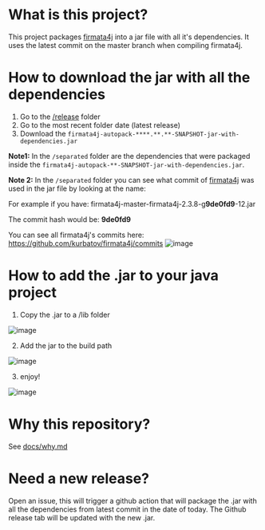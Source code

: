 # What is this project?
This project packages [firmata4j](https://github.com/kurbatov/firmata4j) 
into a jar file with all it's dependencies.
It uses the latest commit on the master branch when compiling firmata4j.

# How to download the jar with all the dependencies
1. Go to the [/release](/releases) folder
2. Go to the most recent folder date (latest release)
3. Download the `firmata4j-autopack-****.**.**-SNAPSHOT-jar-with-dependencies.jar`

**Note1:** In the `/separated` folder are the dependencies that were packaged inside the 
`firmata4j-autopack-**-SNAPSHOT-jar-with-dependencies.jar`.

**Note 2:** In the `/separated` folder you can see what commit of [firmata4j](https://github.com/kurbatov/firmata4j)
was used in the jar file by looking at the name:

For example if you have: firmata4j-master-firmata4j-2.3.8-g**9de0fd9**-12.jar

The commit hash would be: **9de0fd9**

You can see all firmata4j's commits here: https://github.com/kurbatov/firmata4j/commits
![image](https://user-images.githubusercontent.com/8143308/116429782-34962700-a814-11eb-8f74-3ff6fb1f1eb5.png)

# How to add the .jar to your java project
1. Copy the .jar to a /lib folder

![image](https://user-images.githubusercontent.com/8143308/116433922-f438a800-a817-11eb-96fc-1339eae0c394.png)

2. Add the jar to the build path

![image](https://user-images.githubusercontent.com/8143308/116434109-1d593880-a818-11eb-89ac-918c3a25e439.png)

3. enjoy!

![image](https://user-images.githubusercontent.com/8143308/116434384-5ee9e380-a818-11eb-808c-41d9584331c9.png)




# Why this repository?
See [docs/why.md](/docs/why.md)

# Need a new release?
Open an issue, this will trigger a github action that will package the .jar with all the dependencies from latest commit in the date of today. The Github release tab will be updated with the new .jar.
